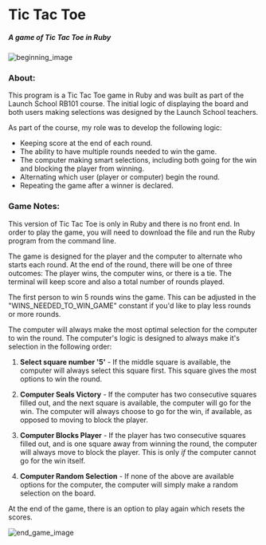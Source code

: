 # Tic Tac Toe
##### *A game of Tic Tac Toe in Ruby*

[//]: <> (beginning image)
![beginning_image](https://i.imgur.com/SEKGEa2.png)

### About:

This program is a Tic Tac Toe game in Ruby and was built as part of the Launch School RB101 course. The initial logic of displaying the board and both users making selections was designed by the Launch School teachers. 

As part of the course, my role was to develop the following logic:

* Keeping score at the end of each round.
* The ability to have multiple rounds needed to win the game.
* The computer making smart selections, including both going for the win and blocking the player from winning.
* Alternating which user (player or computer) begin the round.
* Repeating the game after a winner is declared.


### Game Notes:

This version of Tic Tac Toe is only in Ruby and there is no front end. In order to play the game, you will need to download the file and run the Ruby program from the command line.

The game is designed for the player and the computer to alternate who starts each round. At the end of the round, there will be one of three outcomes: The player wins, the computer wins, or there is a tie. The terminal will keep score and also a total number of rounds played.

The first person to win 5 rounds wins the game. This can be adjusted in the "WINS_NEEDED_TO_WIN_GAME" constant if you'd like to play less rounds or more rounds.

The computer will always make the most optimal selection for the computer to win the round. The computer's logic is designed to always make it's selection in the following order:

1. **Select square number '5'** - If the middle square is available, the computer will always select this square first. This square gives the most options to win the round.

2. **Computer Seals Victory** - If the computer has two consecutive squares filled out, and the next square is available, the computer will go for the win. The computer will always choose to go for the win, if available, as opposed to moving to block the player.

3. **Computer Blocks Player** - If the player has two consecutive squares filled out, and is one square away from winning the round, the computer will always move to block the player. This is only *if* the computer cannot go for the win itself.

4. **Computer Random Selection** - If none of the above are available options for the computer, the computer will simply make a random selection on the board.

At the end of the game, there is an option to play again which resets the scores.

![end_game_image](https://i.imgur.com/9xqOKfD.png)
